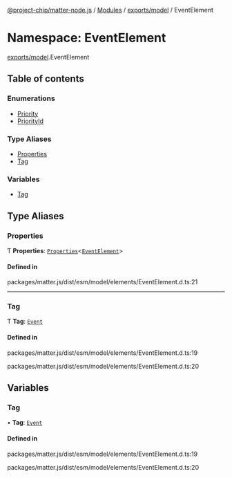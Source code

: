 [@project-chip/matter-node.js](../README.md) / [Modules](../modules.md) / [exports/model](exports_model.md) / EventElement

# Namespace: EventElement

[exports/model](exports_model.md).EventElement

## Table of contents

### Enumerations

- [Priority](../enums/exports_model.EventElement.Priority.md)
- [PriorityId](../enums/exports_model.EventElement.PriorityId.md)

### Type Aliases

- [Properties](exports_model.EventElement.md#properties)
- [Tag](exports_model.EventElement.md#tag)

### Variables

- [Tag](exports_model.EventElement.md#tag-1)

## Type Aliases

### Properties

Ƭ **Properties**: [`Properties`](exports_model.BaseElement.md#properties)\<[`EventElement`](exports_model.md#eventelement)\>

#### Defined in

packages/matter.js/dist/esm/model/elements/EventElement.d.ts:21

___

### Tag

Ƭ **Tag**: [`Event`](../enums/exports_model.ElementTag.md#event)

#### Defined in

packages/matter.js/dist/esm/model/elements/EventElement.d.ts:19

packages/matter.js/dist/esm/model/elements/EventElement.d.ts:20

## Variables

### Tag

• **Tag**: [`Event`](../enums/exports_model.ElementTag.md#event)

#### Defined in

packages/matter.js/dist/esm/model/elements/EventElement.d.ts:19

packages/matter.js/dist/esm/model/elements/EventElement.d.ts:20
